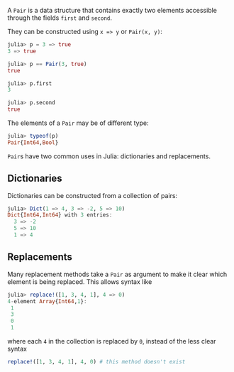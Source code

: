 A `Pair` is a data structure that contains exactly two elements accessible through the fields `first` and `second`.

They can be constructed using `x => y` or `Pair(x, y)`:

```julia
julia> p = 3 => true
3 => true

julia> p == Pair(3, true)
true

julia> p.first
3

julia> p.second
true
```

The elements of a `Pair` may be of different type:

```julia
julia> typeof(p)
Pair{Int64,Bool}
```

`Pair`s have two common uses in Julia: dictionaries and replacements.

## Dictionaries

Dictionaries can be constructed from a collection of pairs:

```julia
julia> Dict(1 => 4, 3 => -2, 5 => 10)
Dict{Int64,Int64} with 3 entries:
  3 => -2
  5 => 10
  1 => 4
```

<!-- TODO: Add widget to dictionary exercise -->

## Replacements

Many replacement methods take a `Pair` as argument to make it clear which element is being replaced.
This allows syntax like

```julia
julia> replace!([1, 3, 4, 1], 4 => 0)
4-element Array{Int64,1}:
 1
 3
 0
 1
```

where each `4` in the collection is replaced by `0`, instead of the less clear syntax

```julia
replace!([1, 3, 4, 1], 4, 0) # this method doesn't exist
```
